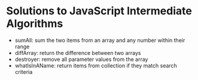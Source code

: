 # Solutions to JavaScript Intermediate Algorithms

* sumAll: sum the two items from an array and any number within their range
* diffArray: return the difference between two arrays
* destroyer: remove all parameter values from the array
* whatIsInAName: return items from collection if they match search criteria

